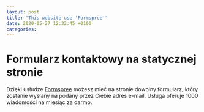```yaml
---
layout: post
title: "This website use 'Formspree'"
date: 2020-05-27 12:32:45 +0100 
categories:
---
```

 
 
# Formularz kontaktowy na statycznej stronie
Dzięki usłudze [Formspree](https://formspree.io) możesz mieć na stronie dowolny formularz, który zostanie wysłany na podany przez Ciebie adres e-mail.
Usługa oferuje 1000 wiadomości na miesiąc za darmo.

